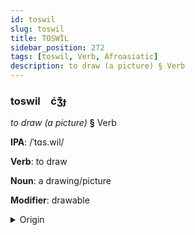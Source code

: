 ```yaml
---
id: toswil
slug: toswil
title: TOSWİL
sidebar_position: 272
tags: [toswil, Verb, Afroasiatic]
description: to draw (a picture) § Verb
---
```


### toswil&emsp;<span kind="abugida">ćʒ͊ɟ</span>

*to draw (a picture)* **§** Verb

**IPA**: /ˈtɑs.wil/

**Verb**: to draw

**Noun**: a drawing/picture

**Modifier**: drawable

<details>
    <summary>Origin</summary>
    Arabic تَصْوِير taṣwīr /tasˤ.wiːr/<br/>
    <em>Afroasiatic Language Family</em>
</details>